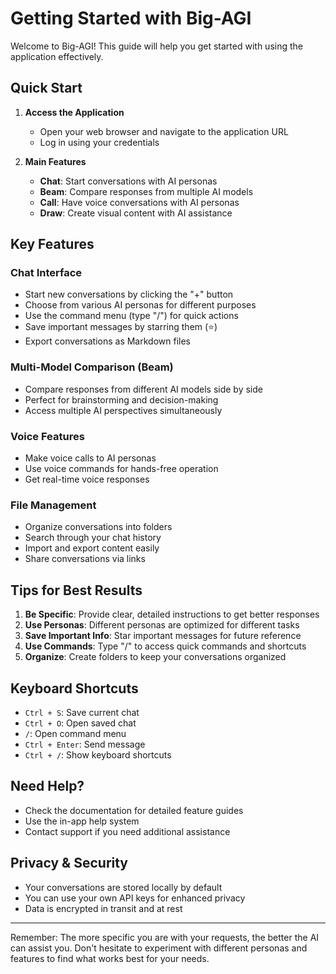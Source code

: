 # Getting Started with Big-AGI

Welcome to Big-AGI! This guide will help you get started with using the application effectively.

## Quick Start

1. **Access the Application**
   - Open your web browser and navigate to the application URL
   - Log in using your credentials

2. **Main Features**
   - **Chat**: Start conversations with AI personas
   - **Beam**: Compare responses from multiple AI models
   - **Call**: Have voice conversations with AI personas
   - **Draw**: Create visual content with AI assistance

## Key Features

### Chat Interface
- Start new conversations by clicking the "+" button
- Choose from various AI personas for different purposes
- Use the command menu (type "/") for quick actions
- Save important messages by starring them (⭐)
- Export conversations as Markdown files

### Multi-Model Comparison (Beam)
- Compare responses from different AI models side by side
- Perfect for brainstorming and decision-making
- Access multiple AI perspectives simultaneously

### Voice Features
- Make voice calls to AI personas
- Use voice commands for hands-free operation
- Get real-time voice responses

### File Management
- Organize conversations into folders
- Search through your chat history
- Import and export content easily
- Share conversations via links

## Tips for Best Results

1. **Be Specific**: Provide clear, detailed instructions to get better responses
2. **Use Personas**: Different personas are optimized for different tasks
3. **Save Important Info**: Star important messages for future reference
4. **Use Commands**: Type "/" to access quick commands and shortcuts
5. **Organize**: Create folders to keep your conversations organized

## Keyboard Shortcuts

- `Ctrl + S`: Save current chat
- `Ctrl + O`: Open saved chat
- `/`: Open command menu
- `Ctrl + Enter`: Send message
- `Ctrl + /`: Show keyboard shortcuts

## Need Help?

- Check the documentation for detailed feature guides
- Use the in-app help system
- Contact support if you need additional assistance

## Privacy & Security

- Your conversations are stored locally by default
- You can use your own API keys for enhanced privacy
- Data is encrypted in transit and at rest

---

Remember: The more specific you are with your requests, the better the AI can assist you. Don't hesitate to experiment with different personas and features to find what works best for your needs. 